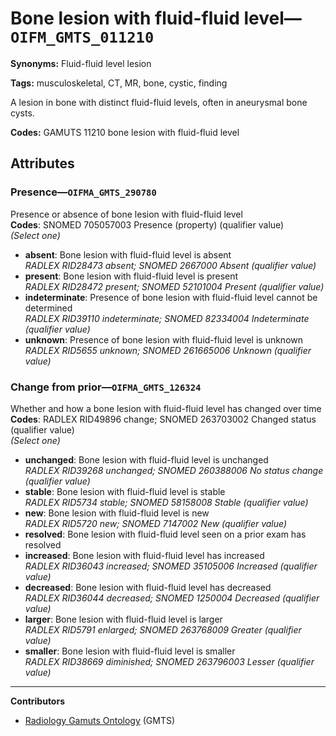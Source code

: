 # Bone lesion with fluid-fluid level—`OIFM_GMTS_011210`

**Synonyms:** Fluid-fluid level lesion

**Tags:** musculoskeletal, CT, MR, bone, cystic, finding

A lesion in bone with distinct fluid-fluid levels, often in aneurysmal bone cysts.

**Codes:** GAMUTS 11210 bone lesion with fluid-fluid level

## Attributes

### Presence—`OIFMA_GMTS_290780`

Presence or absence of bone lesion with fluid-fluid level  
**Codes**: SNOMED 705057003 Presence (property) (qualifier value)  
*(Select one)*

- **absent**: Bone lesion with fluid-fluid level is absent  
_RADLEX RID28473 absent; SNOMED 2667000 Absent (qualifier value)_
- **present**: Bone lesion with fluid-fluid level is present  
_RADLEX RID28472 present; SNOMED 52101004 Present (qualifier value)_
- **indeterminate**: Presence of bone lesion with fluid-fluid level cannot be determined  
_RADLEX RID39110 indeterminate; SNOMED 82334004 Indeterminate (qualifier value)_
- **unknown**: Presence of bone lesion with fluid-fluid level is unknown  
_RADLEX RID5655 unknown; SNOMED 261665006 Unknown (qualifier value)_

### Change from prior—`OIFMA_GMTS_126324`

Whether and how a bone lesion with fluid-fluid level has changed over time  
**Codes**: RADLEX RID49896 change; SNOMED 263703002 Changed status (qualifier value)  
*(Select one)*

- **unchanged**: Bone lesion with fluid-fluid level is unchanged  
_RADLEX RID39268 unchanged; SNOMED 260388006 No status change (qualifier value)_
- **stable**: Bone lesion with fluid-fluid level is stable  
_RADLEX RID5734 stable; SNOMED 58158008 Stable (qualifier value)_
- **new**: Bone lesion with fluid-fluid level is new  
_RADLEX RID5720 new; SNOMED 7147002 New (qualifier value)_
- **resolved**: Bone lesion with fluid-fluid level seen on a prior exam has resolved  
- **increased**: Bone lesion with fluid-fluid level has increased  
_RADLEX RID36043 increased; SNOMED 35105006 Increased (qualifier value)_
- **decreased**: Bone lesion with fluid-fluid level has decreased  
_RADLEX RID36044 decreased; SNOMED 1250004 Decreased (qualifier value)_
- **larger**: Bone lesion with fluid-fluid level is larger  
_RADLEX RID5791 enlarged; SNOMED 263768009 Greater (qualifier value)_
- **smaller**: Bone lesion with fluid-fluid level is smaller  
_RADLEX RID38669 diminished; SNOMED 263796003 Lesser (qualifier value)_

---

**Contributors**

- [Radiology Gamuts Ontology](https://gamuts.net/) (GMTS)